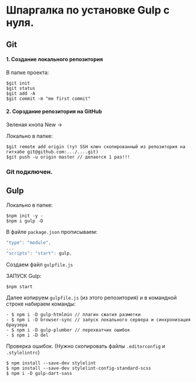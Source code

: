 # Шпаргалка по установке Gulp с нуля.

## Git

#### 1. Создание локального репозитория

В папке проекта:
```
$git init
$git status
$git add -A
$git commit -m "me first commit"
```

#### 2. Сорздание репозитория на GitHub
Зеленая кнопа New ->

Локально в папке:
```
$git remote add origin (тут SSH ключ скопированный из репозитория на гитхабе git@github.com:.../....git)
$git push -u origin master // делается 1 раз!!!
```

### Git подключен.

## Gulp

Локально в папке:
```
$npm init -y -
$npm i gulp -D
```

В файле `package.json` прописываем:
```js
"type": "module",
...
"scripts": "start": gulp,
```

Создаем файл `gulpfile.js`

ЗАПУСК Gulp:
```
$npm start
```

Далее копируем `gulpfile.js` (из этого репозитория) и в командной строке набираем команды:
```
- $ npm i -D gulp-htmlmin // плагин сжатия разметки
- $ npm i -D browser-sync // запуск локального сервера и синхронизация браузера
- $ npm i -D gulp-plumber // перехватчик ошибок
- $ npm i -D del
```

Проверка ошибок. (Нужно скопировать файлы `.editorconfig` и `.stylelintrc`)
```
$ npm install --save-dev stylelint
$ npm install --save-dev stylelint-config-standard-scss
$ npm i -D gulp-dart-sass
```
